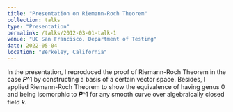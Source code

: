 ```yaml
---
title: "Presentation on Riemann-Roch Theorem"
collection: talks
type: "Presentation"
permalink: /talks/2012-03-01-talk-1
venue: "UC San Francisco, Department of Testing"
date: 2022-05-04
location: "Berkeley, California"
---
```


In the presentation, I reproduced the proof of Riemann-Roch Theorem in the case 𝑷^1 by constructing a basis of a certain vector space. Besides, I applied Riemann-Roch Theorem to show the equivalence of having genus 0 and being isomorphic to 𝑷^1 for any smooth curve over algebraically closed field $k$.
